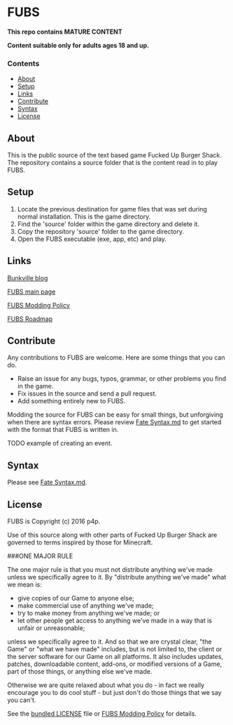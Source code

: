 # FUBS

**This repo contains MATURE CONTENT**

**Content suitable only for adults ages 18 and up.**

### Contents

- [About](#About)
- [Setup](#Setup)
- [Links](#Links)
- [Contribute](#Contribute)
- [Syntax](#Syntax)
- [License](#License)

## <a id="About">About</a>

This is the public source of the text based game Fucked Up Burger Shack. The repository contains a source folder that is the content read in to play FUBS.

## <a id="Setup">Setup</a>

1. Locate the previous destination for game files that was set during normal installation. This is the game directory.
2. Find the 'source' folder within the game directory and delete it.
3. Copy the repository 'source' folder to the game directory.
4. Open the FUBS executable (exe, app, etc) and play.

## <a id="Links">Links</a>

[Bunkville blog](https://bunkville.blogspot.com)

[FUBS main page](https://bunkville.blogspot.com/p/fucked-up-burger-shack.html)

[FUBS Modding Policy](https://bunkville.blogspot.com/p/fucked-up-burger-shack-modding-policy.html)

[FUBS Roadmap](https://bunkville.blogspot.com/p/fubs-roadmap.html)


## <a id="Contribute">Contribute</a>

Any contributions to FUBS are welcome. Here are some things that you can do.

- Raise an issue for any bugs, typos, grammar, or other problems you find in the game.
- Fix issues in the source and send a pull request.
- Add something entirely new to FUBS.

Modding the source for FUBS can be easy for small things, but unforgiving when there are syntax errors. Please review <a href="https://github.com/prayForPlague/FUBS/blob/master/Fate Syntax.md">Fate Syntax.md</a> to get started with the format that FUBS is written in.

TODO example of creating an event.

## <a id="Syntax">Syntax</a>

Please see <a href="https://github.com/prayForPlague/FUBS/blob/master/Fate Syntax.md">Fate Syntax.md</a>.

## <a id="License">License</a>

FUBS is Copyright (c) 2016 p4p.

Use of this source along with other parts of Fucked Up Burger Shack are governed to terms inspired by those for Minecraft.

###ONE MAJOR RULE

The one major rule is that you must not distribute anything we've made unless we specifically agree to it. By "distribute anything we've made" what we mean is:

- give copies of our Game to anyone else;
- make commercial use of anything we've made;
- try to make money from anything we've made; or
- let other people get access to anything we've made in a way that is unfair or unreasonable;

unless we specifically agree to it. And so that we are crystal clear, "the Game" or "what we have made" includes, but is not limited to, the client or the server software for our Game on all platforms. It also includes updates, patches, downloadable content, add-ons, or modified versions of a Game, part of those things, or anything else we've made.

Otherwise we are quite relaxed about what you do - in fact we really encourage you to do cool stuff - but just don't do those things that we say you can't.

See the [bundled LICENSE](https://github.com/prayForPlague/FUBS/blob/master/LICENSE) file or [FUBS Modding Policy](https://bunkville.blogspot.com/p/fucked-up-burger-shack-modding-policy.html) for details.

